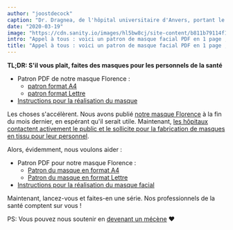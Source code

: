 ```yaml
---
author: "joostdecock"
caption: "Dr. Dragnea, de l'hôpital universitaire d'Anvers, portant le masque facial Florence"
date: "2020-03-19"
image: "https://cdn.sanity.io/images/hl5bw8cj/site-content/b811b79114f15aa192a1962b95083e6c55d79402-1532x1123.jpg"
intro: "Appel à tous : voici un patron de masque facial PDF en 1 page ; fabriquez-en quelques uns et aidez à vaincre cette chose"
title: "Appel à tous : voici un patron de masque facial PDF en 1 page ; fabriquez-en quelques uns et aidez à vaincre cette chose"
---
```



<Note>

**TL;DR: S'il vous plait, faites des masques pour les personnels de la santé**


 - Patron PDF de notre masque Florence :
   - [patron format  A4](/florence-facemask-freesewing.org.a4.fr.pdf)
   - [patron format Lettre](/florence-facemask-freesewing.org.letter.fr.pdf)
 - [Instructions pour la réalisation du masque](/docs/patterns/florence/instructions/)

</Note>

<YouTube id='VcQ69_ANsRA' />

Les choses s'accélèrent. Nous avons publié [notre masque Florence](/designs/florence/) à la fin du mois dernier, en espérant qu'il serait utile. Maintenant, [les hôpitaux contactent activement le public et le sollicite pour la fabrication de masques en tissu pour leur personnel](https://www.uza.be/mondmaskers).

Alors, évidemment, nous voulons aider :

 - Patron PDF pour notre masque Florence :
   - [Patron du masque en format A4](/florence-facemask-freesewing.org.a4.fr.pdf)
   - [Patron du masque en format Lettre](/florence-facemask-freesewing.org.letter.fr.pdf)
 - [Instructions pour la réalisation du masque facial](/docs/patterns/florence/instructions/)

Maintenant, lancez-vous et faites-en une série. Nos professionnels de la santé comptent sur vous !

<Note>

PS: Vous pouvez nous soutenir en [devenant un mécène](/patrons/join/) ❤
</Note>



